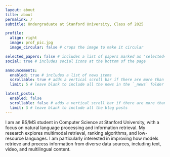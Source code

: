 ```yaml
---
layout: about
title: about
permalink: /
subtitle: Undergraduate at Stanford University, Class of 2025

profile:
  align: right
  image: prof_pic.jpg
  image_circular: false # crops the image to make it circular

selected_papers: false # includes a list of papers marked as "selected={true}"
social: true # includes social icons at the bottom of the page

announcements:
  enabled: true # includes a list of news items
  scrollable: true # adds a vertical scroll bar if there are more than 3 news items
  limit: 5 # leave blank to include all the news in the `_news` folder

latest_posts:
  enabled: false
  scrollable: false # adds a vertical scroll bar if there are more than 3 new posts items
  limit: 3 # leave blank to include all the blog posts
---
```


I am an BS/MS student in Computer Science at Stanford University, with a focus on natural language processing and information retrieval. My research explores multimodal retrieval, ranking algorithms, and low-resource languages. I am particularly interested in improving how models retrieve and process information from diverse data sources, including text, video, and multilingual content.